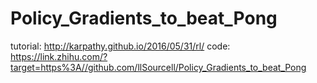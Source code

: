 # Policy_Gradients_to_beat_Pong
tutorial: http://karpathy.github.io/2016/05/31/rl/
code: https://link.zhihu.com/?target=https%3A//github.com/llSourcell/Policy_Gradients_to_beat_Pong
